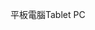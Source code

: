 <span data-ttu-id="cf39f-101">平板電腦</span><span class="sxs-lookup"><span data-stu-id="cf39f-101">Tablet PC</span></span>